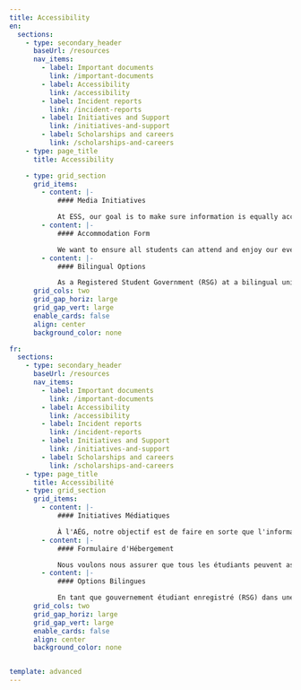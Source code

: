 ```yaml
---
title: Accessibility
en:
  sections:
    - type: secondary_header
      baseUrl: /resources
      nav_items:
        - label: Important documents
          link: /important-documents
        - label: Accessibility
          link: /accessibility
        - label: Incident reports
          link: /incident-reports
        - label: Initiatives and Support
          link: /initiatives-and-support
        - label: Scholarships and careers
          link: /scholarships-and-careers
    - type: page_title
      title: Accessibility

    - type: grid_section
      grid_items:
        - content: |-
            #### Media Initiatives

            At ESS, our goal is to make sure information is equally accessible to all students. With this goal in mind, we include an accessible description of graphics on all our social media posts and try to avoid posting images on our “stories” with no text. Think we can do better? Send us a message and let us know!
        - content: |-
            #### Accommodation Form

            We want to ensure all students can attend and enjoy our events with ease. Need an accommodation? Fill out the form below to let us know, so we can make your experience as comfortable as possible!
        - content: |-
            #### Bilingual Options

            As a Registered Student Government (RSG) at a bilingual university, we strive to make sure you can access information in your preferred language. All social media posts and website content is available in both French and English, and many of our officers are bilingual and are happy to help during our office hours.
      grid_cols: two
      grid_gap_horiz: large
      grid_gap_vert: large
      enable_cards: false
      align: center
      background_color: none

fr:
  sections:
    - type: secondary_header
      baseUrl: /resources
      nav_items:
        - label: Important documents
          link: /important-documents
        - label: Accessibility
          link: /accessibility
        - label: Incident reports
          link: /incident-reports
        - label: Initiatives and Support
          link: /initiatives-and-support
        - label: Scholarships and careers
          link: /scholarships-and-careers
    - type: page_title
      title: Accessibilité
    - type: grid_section
      grid_items:
        - content: |-
            #### Initiatives Médiatiques

            À l'AÉG, notre objectif est de faire en sorte que l'information soit également accessible à tous les étudiants. Dans cette optique, nous incluons une description accessible des graphiques dans tous nos messages sur les médias sociaux et nous essayons d'éviter d'afficher des images sur nos "histoires" sans texte. Vous pensez que nous pouvons faire mieux ? Envoyez-nous un message et faites-le nous savoir !
        - content: |-
            #### Formulaire d'Hébergement

            Nous voulons nous assurer que tous les étudiants peuvent assister à nos événements et en profiter facilement. Vous avez besoin d'un aménagement ? Remplissez le formulaire ci-dessous pour nous le faire savoir, afin que nous puissions rendre votre expérience aussi confortable que possible !
        - content: |-
            #### Options Bilingues

            En tant que gouvernement étudiant enregistré (RSG) dans une université bilingue, nous nous efforçons de faire en sorte que vous puissiez accéder aux informations dans la langue de votre choix. Tous les messages sur les médias sociaux et le contenu du site Web sont disponibles en français et en anglais, et plusieurs de nos agents sont bilingues et sont heureux de vous aider pendant nos heures de bureau.
      grid_cols: two
      grid_gap_horiz: large
      grid_gap_vert: large
      enable_cards: false
      align: center
      background_color: none  


template: advanced
---
```

